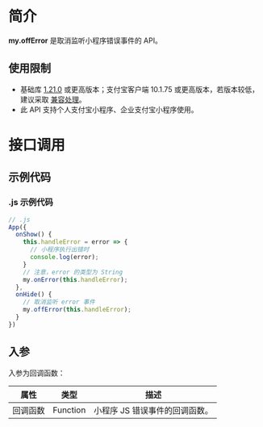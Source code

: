 
# 简介
**my.offError** 是取消监听小程序错误事件的 API。

## 使用限制

- 基础库 [1.21.0](https://opendocs.alipay.com/mini/framework/lib) 或更高版本；支付宝客户端 10.1.75 或更高版本，若版本较低，建议采取 [兼容处理](https://docs.alipay.com/mini/framework/compatibility)。
- 此 API 支持个人支付宝小程序、企业支付宝小程序使用。

# 接口调用

## 示例代码

### .js 示例代码
```javascript
// .js
App({
  onShow() {
    this.handleError = error => {
      // 小程序执行出错时
      console.log(error);
    }
    // 注意，error 的类型为 String
    my.onError(this.handleError);
  },
  onHide() {
    // 取消监听 error 事件
    my.offError(this.handleError);
  }
})
```

## 入参
入参为回调函数：

| **属性** | **类型** | **描述** |
| --- | --- | --- |
| 回调函数 | Function | 小程序 JS 错误事件的回调函数。 |


